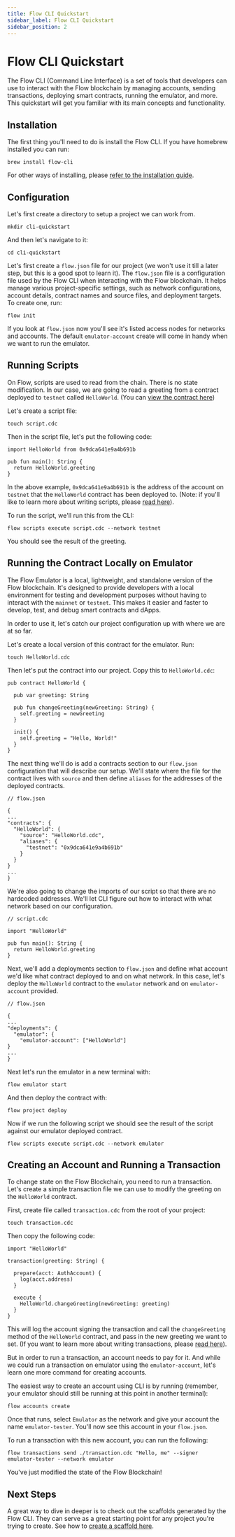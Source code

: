 ```yaml
---
title: Flow CLI Quickstart
sidebar_label: Flow CLI Quickstart
sidebar_position: 2
---
```


# Flow CLI Quickstart

The Flow CLI (Command Line Interface) is a set of tools that developers can use to interact with the Flow blockchain by managing accounts, sending transactions, deploying smart contracts, running the emulator, and more. This quickstart will get you familiar with its main concepts and functionality.

## Installation

The first thing you'll need to do is install the Flow CLI. If you have homebrew installed you can run:

```
brew install flow-cli
```

For other ways of installing, please [refer to the installation guide](../tools/flow-cli/install.md).

## Configuration

Let's first create a directory to setup a project we can work from.

```
mkdir cli-quickstart
```

And then let's navigate to it:

```
cd cli-quickstart
```

Let's first create a `flow.json` file for our project (we won't use it till a later step, but this is a good spot to learn it). The `flow.json` file is a configuration file used by the Flow CLI when interacting with the Flow blockchain. It helps manage various project-specific settings, such as network configurations, account details, contract names and source files, and deployment targets. To create one, run:

```
flow init
```

If you look at `flow.json` now you'll see it's listed access nodes for networks and accounts. The default `emulator-account` create will come in handy when we want to run the emulator.

## Running Scripts

On Flow, scripts are used to read from the chain. There is no state modification. In our case, we are going to read a greeting from a contract deployed to `testnet` called `HelloWorld`. (You can [view the contract here](https://f.dnz.dev/0x9dca641e9a4b691b/HelloWorld))

Let's create a script file:

```
touch script.cdc
```

Then in the script file, let's put the following code:

```
import HelloWorld from 0x9dca641e9a4b691b

pub fun main(): String {
  return HelloWorld.greeting
}

```

In the above example, `0x9dca641e9a4b691b` is the address of the account on `testnet` that the `HelloWorld` contract has been deployed to. (Note: if you'll like to learn more about writing scripts, please [read here](../build/key-concepts/scripts.md)).

To run the script, we'll run this from the CLI:

```
flow scripts execute script.cdc --network testnet
```

You should see the result of the greeting.

## Running the Contract Locally on Emulator

The Flow Emulator is a local, lightweight, and standalone version of the Flow blockchain. It's designed to provide developers with a local environment for testing and development purposes without having to interact with the `mainnet` or `testnet`. This makes it easier and faster to develop, test, and debug smart contracts and dApps.

In order to use it, let's catch our project configuration up with where we are at so far.

Let's create a local version of this contract for the emulator. Run:

```
touch HelloWorld.cdc
```

Then let's put the contract into our project. Copy this to `HelloWorld.cdc`:

```
pub contract HelloWorld {

  pub var greeting: String

  pub fun changeGreeting(newGreeting: String) {
    self.greeting = newGreeting
  }

  init() {
    self.greeting = "Hello, World!"
  }
}

```

The next thing we'll do is add a contracts section to our `flow.json` configuration that will describe our setup. We'll state where the file for the contract lives with `source` and then define `aliases` for the addresses of the deployed contracts.

```
// flow.json

{
...
"contracts": {
  "HelloWorld": {
    "source": "HelloWorld.cdc",
    "aliases": {
      "testnet": "0x9dca641e9a4b691b"
    }
  }
}
...
}
```

We're also going to change the imports of our script so that there are no hardcoded addresses. We'll let CLI figure out how to interact with what network based on our configuration.

```
// script.cdc

import "HelloWorld"

pub fun main(): String {
  return HelloWorld.greeting
}

```

Next, we'll add a deployments section to `flow.json` and define what account we'd like what contract deployed to and on what network. In this case, let's deploy the `HelloWorld` contract to the `emulator` network and on `emulator-account` provided.

```
// flow.json

{
...
"deployments": {
  "emulator": {
    "emulator-account": ["HelloWorld"]
}
...
}
```

Next let's run the emulator in a new terminal with:

```
flow emulator start
```

And then deploy the contract with:

```
flow project deploy
```

Now if we run the following script we should see the result of the script against our emulator deployed contract.

```
flow scripts execute script.cdc --network emulator
```

## Creating an Account and Running a Transaction

To change state on the Flow Blockchain, you need to run a transaction. Let's create a simple transaction file we can use to modify the greeting on the `HelloWorld` contract.

First, create file called `transaction.cdc` from the root of your project:

```
touch transaction.cdc
```

Then copy the following code:

```
import "HelloWorld"

transaction(greeting: String) {

  prepare(acct: AuthAccount) {
    log(acct.address)
  }

  execute {
    HelloWorld.changeGreeting(newGreeting: greeting)
  }
}
```

This will log the account signing the transaction and call the `changeGreeting` method of the `HelloWorld` contract, and pass in the new greeting we want to set. (If you want to learn more about writing transactions, please [read here](../build/key-concepts/transactions.md)).

But in order to run a transaction, an account needs to pay for it. And while we could run a transaction on emulator using the `emulator-account`, let's learn one more command for creating accounts.

The easiest way to create an account using CLI is by running (remember, your emulator should still be running at this point in another terminal):

```
flow accounts create
```

Once that runs, select `Emulator` as the network and give your account the name `emulator-tester`. You'll now see this account in your `flow.json`.

To run a transaction with this new account, you can run the following:

```
flow transactions send ./transaction.cdc "Hello, me" --signer emulator-tester --network emulator
```

You've just modified the state of the Flow Blockchain!

## Next Steps

A great way to dive in deeper is to check out the scaffolds generated by the Flow CLI. They can serve as a great starting point for any project you're trying to create. See how to [create a scaffold here](../tools/flow-cli/index.md).